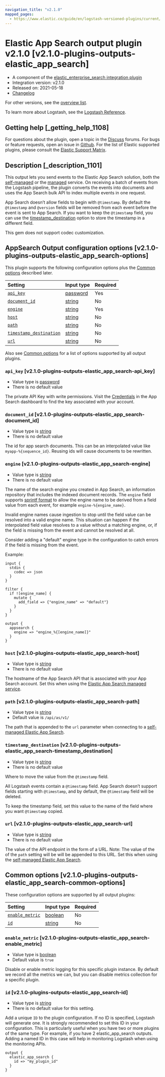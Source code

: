 ```yaml
---
navigation_title: "v2.1.0"
mapped_pages:
  - https://www.elastic.co/guide/en/logstash-versioned-plugins/current/v2.1.0-plugins-outputs-elastic_app_search.html
---
```


# Elastic App Search output plugin v2.1.0 [v2.1.0-plugins-outputs-elastic_app_search]

* A component of the [elastic\_enterprise\_search integration plugin](integration-elastic_enterprise_search-index.md)
* Integration version: v2.1.0
* Released on: 2021-05-18
* [Changelog](https://github.com/logstash-plugins/logstash-integration-elastic_enterprise_search/blob/v2.1.0/CHANGELOG.md)

For other versions, see the [overview list](output-elastic_app_search-index.md).

To learn more about Logstash, see the [Logstash Reference](https://www.elastic.co/guide/en/logstash/current/index.html).

## Getting help [_getting_help_1108]

For questions about the plugin, open a topic in the [Discuss](http://discuss.elastic.co) forums. For bugs or feature requests, open an issue in [Github](https://github.com/logstash-plugins/logstash-integration-elastic_enterprise_search). For the list of Elastic supported plugins, please consult the [Elastic Support Matrix](https://www.elastic.co/support/matrix#matrix_logstash_plugins).

## Description [_description_1101]

This output lets you send events to the Elastic App Search solution, both the [self-managed](https://www.elastic.co/downloads/app-search) or the [managed](https://www.elastic.co/cloud/app-search-service) service. On receiving a batch of events from the Logstash pipeline, the plugin converts the events into documents and uses the App Search bulk API to index multiple events in one request.

App Search doesn’t allow fields to begin with `@timestamp`. By default the `@timestamp` and `@version` fields will be removed from each event before the event is sent to App Search. If you want to keep the `@timestamp` field, you can use the [timestamp\_destination](v2-1-0-plugins-outputs-elastic_app_search.md#v2.1.0-plugins-outputs-elastic_app_search-timestamp_destination) option to store the timestamp in a different field.

This gem does not support codec customization.

## AppSearch Output configuration options [v2.1.0-plugins-outputs-elastic_app_search-options]

This plugin supports the following configuration options plus the [Common options](v2-1-0-plugins-outputs-elastic_app_search.md#v2.1.0-plugins-outputs-elastic_app_search-common-options) described later.

| Setting | Input type | Required |
| :- | :- | :- |
| [`api_key`](v2-1-0-plugins-outputs-elastic_app_search.md#v2.1.0-plugins-outputs-elastic_app_search-api_key) | [password](/lsr/value-types.md#password) | Yes |
| [`document_id`](v2-1-0-plugins-outputs-elastic_app_search.md#v2.1.0-plugins-outputs-elastic_app_search-document_id) | [string](/lsr/value-types.md#string) | No |
| [`engine`](v2-1-0-plugins-outputs-elastic_app_search.md#v2.1.0-plugins-outputs-elastic_app_search-engine) | [string](/lsr/value-types.md#string) | Yes |
| [`host`](v2-1-0-plugins-outputs-elastic_app_search.md#v2.1.0-plugins-outputs-elastic_app_search-host) | [string](/lsr/value-types.md#string) | No |
| [`path`](v2-1-0-plugins-outputs-elastic_app_search.md#v2.1.0-plugins-outputs-elastic_app_search-path) | [string](/lsr/value-types.md#string) | No |
| [`timestamp_destination`](v2-1-0-plugins-outputs-elastic_app_search.md#v2.1.0-plugins-outputs-elastic_app_search-timestamp_destination) | [string](/lsr/value-types.md#string) | No |
| [`url`](v2-1-0-plugins-outputs-elastic_app_search.md#v2.1.0-plugins-outputs-elastic_app_search-url) | [string](/lsr/value-types.md#string) | No |

Also see [Common options](v2-1-0-plugins-outputs-elastic_app_search.md#v2.1.0-plugins-outputs-elastic_app_search-common-options) for a list of options supported by all output plugins.

### `api_key` [v2.1.0-plugins-outputs-elastic_app_search-api_key]

* Value type is [password](/lsr/value-types.md#password)
* There is no default value

The private API Key with write permissions. Visit the [Credentials](https://app.swiftype.com/as/credentials) in the App Search dashboard to find the key associated with your account.

### `document_id` [v2.1.0-plugins-outputs-elastic_app_search-document_id]

* Value type is [string](/lsr/value-types.md#string)
* There is no default value

The id for app search documents. This can be an interpolated value like `myapp-%{sequence_id}`. Reusing ids will cause documents to be rewritten.

### `engine` [v2.1.0-plugins-outputs-elastic_app_search-engine]

* Value type is [string](/lsr/value-types.md#string)
* There is no default value

The name of the search engine you created in App Search, an information repository that includes the indexed document records. The `engine` field supports [sprintf format](https://www.elastic.co/guide/en/logstash/current/event-dependent-configuration.html#sprintf) to allow the engine name to be derived from a field value from each event, for example `engine-%{engine_name}`.

Invalid engine names cause ingestion to stop until the field value can be resolved into a valid engine name. This situation can happen if the interpolated field value resolves to a value without a matching engine, or, if the field is missing from the event and cannot be resolved at all.

Consider adding a "default" engine type in the configuration to catch errors if the field is missing from the event.

Example:

```
input {
  stdin {
    codec => json
  }
}

filter {
  if ![engine_name] {
    mutate {
      add_field => {"engine_name" => "default"}
    }
  }
}

output {
  appsearch {
    engine => "engine_%{[engine_name]}"
  }
}
```

### `host` [v2.1.0-plugins-outputs-elastic_app_search-host]

* Value type is [string](/lsr/value-types.md#string)
* There is no default value

The hostname of the App Search API that is associated with your App Search account. Set this when using the [Elastic App Search managed service](https://www.elastic.co/cloud/app-search-service).

### `path` [v2.1.0-plugins-outputs-elastic_app_search-path]

* Value type is [string](/lsr/value-types.md#string)
* Default value is `/api/as/v1/`

The path that is appended to the `url` parameter when connecting to a [self-managed Elastic App Search](https://www.elastic.co/downloads/app-search).

### `timestamp_destination` [v2.1.0-plugins-outputs-elastic_app_search-timestamp_destination]

* Value type is [string](/lsr/value-types.md#string)
* There is no default value

Where to move the value from the `@timestamp` field.

All Logstash events contain a `@timestamp` field. App Search doesn’t support fields starting with `@timestamp`, and by default, the `@timestamp` field will be deleted.

To keep the timestamp field, set this value to the name of the field where you want `@timestamp` copied.

### `url` [v2.1.0-plugins-outputs-elastic_app_search-url]

* Value type is [string](/lsr/value-types.md#string)
* There is no default value

The value of the API endpoint in the form of a URL. Note: The value of the of the `path` setting will be will be appended to this URL. Set this when using the [self-managed Elastic App Search](https://www.elastic.co/downloads/app-search).

## Common options [v2.1.0-plugins-outputs-elastic_app_search-common-options]

These configuration options are supported by all output plugins:

| Setting | Input type | Required |
| :- | :- | :- |
| [`enable_metric`](v2-1-0-plugins-outputs-elastic_app_search.md#v2.1.0-plugins-outputs-elastic_app_search-enable_metric) | [boolean](/lsr/value-types.md#boolean) | No |
| [`id`](v2-1-0-plugins-outputs-elastic_app_search.md#v2.1.0-plugins-outputs-elastic_app_search-id) | [string](/lsr/value-types.md#string) | No |

### `enable_metric` [v2.1.0-plugins-outputs-elastic_app_search-enable_metric]

* Value type is [boolean](/lsr/value-types.md#boolean)
* Default value is `true`

Disable or enable metric logging for this specific plugin instance. By default we record all the metrics we can, but you can disable metrics collection for a specific plugin.

### `id` [v2.1.0-plugins-outputs-elastic_app_search-id]

* Value type is [string](/lsr/value-types.md#string)
* There is no default value for this setting.

Add a unique `ID` to the plugin configuration. If no ID is specified, Logstash will generate one. It is strongly recommended to set this ID in your configuration. This is particularly useful when you have two or more plugins of the same type. For example, if you have 2 elastic\_app\_search outputs. Adding a named ID in this case will help in monitoring Logstash when using the monitoring APIs.

```
output {
  elastic_app_search {
    id => "my_plugin_id"
  }
}
```
